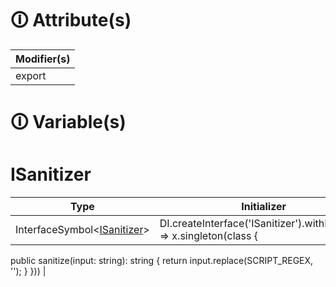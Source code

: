 # &#128712; Attribute(s)

| Modifier(s)                            |
|----------------------------------------|
| export |

# &#128712; Variable(s)

# ISanitizer

| Type                        | Initializer                       |
|-----------------------------|-----------------------------------|
| InterfaceSymbol&lt;[ISanitizer](https://hamedfathi.gitbook.io/aurelia-2-doc-api/runtime/resources/value-converters/interface/sanitize/isanitizer)&gt; | DI.createInterface<ISanitizer>('ISanitizer').withDefault(x => x.singleton(class {
public sanitize(input: string): string {
return input.replace(SCRIPT_REGEX, '');
}
})) |
